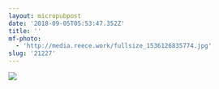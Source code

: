 ```yaml
---
layout: micropubpost
date: '2018-09-05T05:53:47.352Z'
title: ''
mf-photo:
  - 'http://media.reece.work/fullsize_1536126835774.jpg'
slug: '21227'
---
```


![](http://media.reece.work/fullsize_1536126835774.jpg)